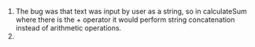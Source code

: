 1. The bug was that text was input by user as a string, so in calculateSum where there is the + operator it would perform string concatenation instead of arithmetic operations.
2. 
